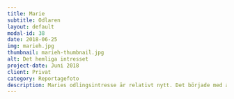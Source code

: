 ```yaml
---
title: Marie
subtitle: Odlaren
layout: default
modal-id: 38
date: 2018-06-25
img: marieh.jpg
thumbnail: marieh-thumbnail.jpg
alt: Det hemliga intresset
project-date: Juni 2018
client: Privat
category: Reportagefoto
description: Maries odlingsintresse är relativt nytt. Det började med att en granne såg så där härligt fridfull ut när hon påtade i trädgården. Marie gick då från ståndpunkten att “växter köper man och förhoppningsvis överlever de ett tag” till att ta hand om dom, få dom att frodas och sen hitta sina egna favoritväxter. <br><br>Idag är växterna små tamagotchis som hon uppfostrar tålmodigt. De snälla får till och med följa med till stugan om somrarna. I stugan odlar Marie både för ögonen och magen. Helst lägger hon energi på dekorativa blommor men sätter även en del potatis, det senare påhejat av sin far. Han ger henne också diverse frön som hon uppmuntras att ge liv. Odling är lite av ett hemligt intresse för Marie som annars förknippas med hennes kärlek för stil och mode. Odlingsintresset får bli vad det blir, vilket är väldigt skönt. Trots modeintresset sträcker sig odlingsgarderoben bara till ett par trädgårdshandskar. Utöver det har Marie bara en liten spade och en ny fantastisk trädgårdsslang som gör att hon slipper bära runt på hinkar för att vattna. <br><br>Växterna delar Marie upp i kategorier utifrån hur törstiga de är. I stugan har de egen brunn så hon kan vattna med gott samvete, trots torkan. Hon framhåller att hon inte är en sån där övervattnare. Dessutom duschar de inte i stugan, utan badar i sjön, vilket håller nere månadens H20-kvot. Vattnar gör hon på måndagar och hon är bara kompis med de växter som överlever den frekvensen. I skaran av gröna tamagotchis är Marie stoltast över sin stora Monstera-växt som hon sett växa från spädbarn till en spänstig tonåring. <br><br>Vart odlingsintresset tar vägen vet inte Marie. Växterna tenderar att bli fler och diametern på krukväxterna sväller. En dag kanske hon rent av avslöjar sitt hemliga intresse för andra.
---
```


